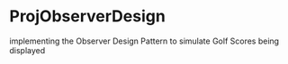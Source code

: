 # ProjObserverDesign
 implementing the Observer Design Pattern to simulate Golf Scores being displayed
